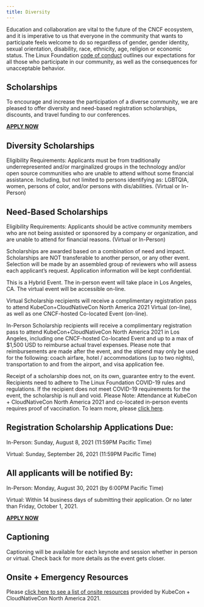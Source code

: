 ```yaml
---
title: Diversity
---
```


Education and collaboration are vital to the future of the CNCF ecosystem, and
it is imperative to us that everyone in the community that wants to participate
feels welcome to do so regardless of gender, gender identity, sexual
orientation, disability, race, ethnicity, age, religion or economic status. The
Linux Foundation [code of conduct](https://events.linuxfoundation.org/kubecon-cloudnativecon-north-america/attend/code-of-conduct/)
outlines our expectations for all those who participate in our community, as
well as the consequences for unacceptable behavior.

<!-- TODO
Please view the transparency report [Link to be provided] for opt-in statistics
from the PromCon Online 2021 on May 3, 2021.
-->

## Scholarships

To encourage and increase the participation of a diverse community, we are pleased to offer diversity and need-based registration scholarships, discounts, and travel funding to our conferences.

[**APPLY NOW**](https://www.surveymonkey.com/r/Co-LoScholarshipNA21)

## Diversity Scholarships

Eligibility Requirements: Applicants must be from traditionally underrepresented and/or marginalized groups in the technology and/or open source communities who are unable to attend without some financial assistance. Including, but not limited to persons identifying as: LGBTQIA, women, persons of color, and/or persons with dis/abilities. (Virtual or In-Person)

## Need-Based Scholarships

Eligibility Requirements:  Applicants should be active community members who are not being assisted or sponsored by a company or organization, and are unable to attend for financial reasons. (Virtual or In-Person)

Scholarships are awarded based on a combination of need and impact. Scholarships are NOT transferable to another person, or any other event. Selection will be made by an assembled group of reviewers who will assess each applicant’s request. Application information will be kept confidential.

This is a Hybrid Event. The in-person event will take place in Los Angeles, CA. The virtual event will be accessible on-line.

Virtual Scholarship recipients will receive a complimentary registration pass to attend KubeCon+CloudNativeCon North America 2021 Virtual (on-line), as well as one CNCF-hosted Co-located Event (on-line).

In-Person Scholarship recipients will receive a complimentary registration pass to attend KubeCon+CloudNativeCon North America 2021 in Los Angeles, including one CNCF-hosted Co-located Event and up to a max of $1,500 USD to reimburse actual travel expenses. Please note that reimbursements are made after the event, and the stipend may only be used for the following: coach airfare, hotel / accommodations (up to two nights), transportation to and from the airport, and visa application fee.

Receipt of a scholarship does not, on its own, guarantee entry to the event. Recipients need to adhere to The Linux Foundation COVID-19 rules and regulations. If the recipient does not meet COVID-19 requirements for the event, the scholarship is null and void. Please Note: Attendance at KubeCon + CloudNativeCon North America 2021 and co-located in-person events requires proof of vaccination. To learn more, please [click here](https://www.linuxfoundation.org/blog/adoption-of-a-covid-19-vaccine-required-approach-for-our-fall-2021-event-line-up/).

## Registration Scholarship Applications Due:

In-Person: Sunday, August 8, 2021 (11:59PM Pacific Time)

Virtual: Sunday, September 26, 2021 (11:59PM Pacific Time)

## All applicants will be notified By:

In-Person: Monday, August 30, 2021 (by 6:00PM Pacific Time)

Virtual: Within 14 business days of submitting their application. Or no later than Friday, October 1, 2021.

[**APPLY NOW**](https://www.surveymonkey.com/r/Co-LoScholarshipNA21)

## Captioning

Captioning will be available for each keynote and session whether in person or virtual. Check back for more details as the event gets closer.

## Onsite + Emergency Resources

Please [click here to see a list of onsite resources](https://events.linuxfoundation.org/kubecon-cloudnativecon-north-america/attend/diversity-inclusion/#onsite-resources) provided by KubeCon + CloudNativeCon North America 2021.
